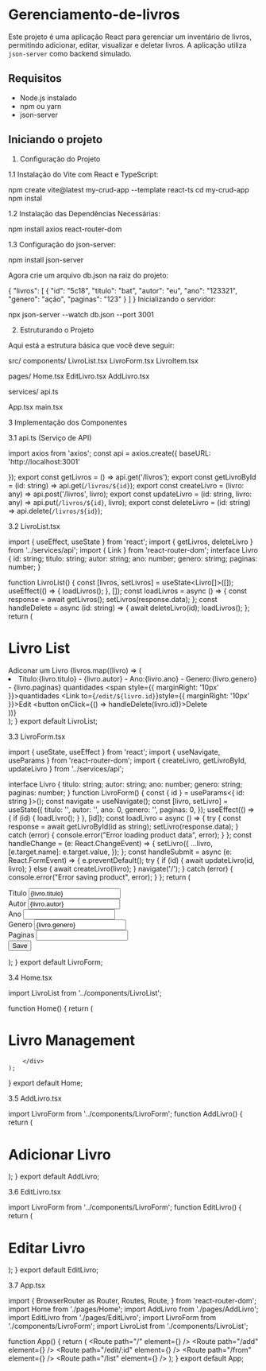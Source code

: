 ﻿# Gerenciamento-de-livros

Este projeto é uma aplicação React para gerenciar um inventário de livros, permitindo adicionar, editar, visualizar e deletar livros. A aplicação utiliza `json-server` como backend simulado.

## Requisitos

- Node.js instalado
- npm ou yarn
- json-server

## Iniciando o projeto

1. Configuração do Projeto
   
1.1 Instalação do Vite com React e TypeScript:

npm create vite@latest my-crud-app --template react-ts
cd my-crud-app
npm instal

1.2 Instalação das Dependências Necessárias:

npm install axios react-router-dom

1.3 Configuração do json-server:

npm install json-server


Agora crie um arquivo db.json na raiz do projeto:

{
  "livros": [
    {
      "id": "5c18",
      "titulo": "bat",
      "autor": "eu",
      "ano": "123321",
      "genero": "ação",
      "paginas": "123"
    }
  ]
}
Inicializando o servidor:

npx json-server --watch db.json --port 3001

2. Estruturando o Projeto
    
Aqui está a estrutura básica que você deve seguir:

src/
components/
 LivroList.tsx
 LivroForm.tsx
 LivroItem.tsx
 
pages/
 Home.tsx
 EditLivro.tsx
 AddLivro.tsx
 
services/
 api.ts
 
App.tsx
main.tsx

3 Implementação dos Componentes

3.1 api.ts (Serviço de API)

import axios from 'axios';
const api = axios.create({
 baseURL: 'http://localhost:3001'
 
});
export const getLivros = () => api.get('/livros');
export const getLivroById = (id: string) => api.get(`/livros/${id}`);
export const createLivro = (livro: any) => api.post('/livros', livro);
export const updateLivro = (id: string, livro: any) => api.put(`/livros/${id}`, livro);
export const deleteLivro = (id: string) => api.delete(`/livros/${id}`);

3.2 LivroList.tsx

import { useEffect, useState } from 'react';
import { getLivros, deleteLivro } from '../services/api';
import { Link } from 'react-router-dom';
interface Livro {
 id: string;
 titulo: string;
 autor: string;
 ano: number;
 genero: strimg;
 paginas: number;
}

function LivroList() {
    const [livros, setLivros] = useState<Livro[]>([]);
    useEffect(() => {
        loadLivros();
    }, []);
    const loadLivros = async () => {
        const response = await getLivros();
        setLivros(response.data);
    };
    const handleDelete = async (id: string) => {
        await deleteLivro(id);
        loadLivros();
    };
    return (
        <div>
            <h1>Livro List</h1>
            <Link to="/add">Adiconar um Livro</Link>
                {livros.map((livro) => (
                    <li key={livro.id}>
                        Titulo:{livro.titulo} - {livro.autor} - Ano:{livro.ano} -  Genero:{livro.genero} - {livro.paginas} quantidades
                        <span style={{ marginRight: '10px' }}>quantidades</span>
                        <Link to={`/edit/${livro.id}`}style={{ marginRight: '10px' }}>Edit</Link>
                        <button onClick={() => handleDelete(livro.id)}>Delete</button>
                    </li>
                ))}
        </div>
    );
}
export default LivroList;

3.3 LivroForm.tsx

import { useState, useEffect } from 'react';
import { useNavigate, useParams } from 'react-router-dom';
import { createLivro, getLivroById, updateLivro } from '../services/api';

interface Livro {
    titulo: string;
    autor: string;
    ano: number;
    genero: string;
    paginas: number;
}
function LivroForm() {
    const { id } = useParams<{ id: string }>();
    const navigate = useNavigate();
    const [livro, setLivro] = useState<Livro>({
        titulo: '',
        autor: '',
        ano: 0,
        genero: '',
        paginas: 0,
    });
    useEffect(() => {
        if (id) {
            loadLivro();
        }
    }, [id]);
    const loadLivro = async () => {
        try {
            const response = await getLivroById(id as string);
            setLivro(response.data);
        } catch (error) {
            console.error("Error loading product data", error);
        }
    };
    const handleChange = (e: React.ChangeEvent<HTMLInputElement>) => {
        setLivro({
            ...livro,
            [e.target.name]: e.target.value,
        });
    };
    const handleSubmit = async (e: React.FormEvent) => {
        e.preventDefault();
        try {
            if (id) {
                await updateLivro(id, livro);
            } else {
                await createLivro(livro);
            }
            navigate('/');
        } catch (error) {
            console.error("Error saving product", error);
        }
    };
    return (
        <form onSubmit={handleSubmit}>
            <div>
                <label>Titulo</label>
                <input
                    type="text"
                    name="titulo"
                    value={livro.titulo}
                    onChange={handleChange}
                />
            </div>
            <div>
                <label>Autor</label>
                <input
                    type="text"
                    name="autor"
                    value={livro.autor}
                    onChange={handleChange}
                />
            </div>
            <div>
                <label>Ano</label>
                <input
                    type="number"
                    name="ano"
                    value={livro.ano}
                    onChange={handleChange}
                />
            </div>
            <div>
                <label>Genero</label>
                <input
                    type="text"
                    name="genero"
                    value={livro.genero}
                    onChange={handleChange}
                />
            </div>
            <div>
                <label>Paginas</label>
                <input
                    type="number"
                    name="paginas"
                    value={livro.paginas}
                    onChange={handleChange}
                />
            </div>
            <button type="submit">Save</button>
        </form>
    );
}
export default LivroForm;

3.4 Home.tsx

import LivroList from '../components/LivroList';

function Home() {
    return (
        <div>
            <h1>Livro Management</h1>
            <LivroList />
            
        </div>
    );
}
export default Home;
    
3.5 AddLivro.tsx

import LivroForm from '../components/LivroForm';
function AddLivro() {
    return (
        <div>
            <h1>Adicionar Livro</h1>
            <LivroForm />
        </div>
    );
}
export default AddLivro;
    
3.6 EditLivro.tsx

import LivroForm from '../components/LivroForm';
function EditLivro() {
    return (
        <div>
            <h1>Editar Livro</h1>
            <LivroForm />
        </div>
    );
}
export default EditLivro;
    
3.7 App.tsx

import { BrowserRouter as Router, Routes, Route, } from 'react-router-dom';
import Home from './pages/Home';
import AddLivro from './pages/AddLivro';
import EditLivro from './pages/EditLivro';
import LivroForm from './components/LivroForm';
import LivroList from './components/LivroList';



function App() {
  return (
    <Router>
      <Routes>
        <Route path="/" element={<Home />} />
        <Route path="/add" element={<AddLivro />} />
        <Route path="/edit/:id" element={<EditLivro />} />
        <Route path="/from" element={<LivroForm />} />
        <Route path="/list" element={<LivroList />} />
      </Routes>
    </Router>
  );
}
export default App;
